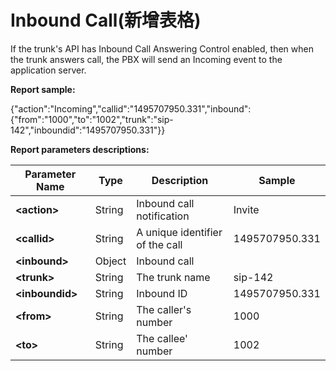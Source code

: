 # Inbound Call\(新增表格\)

If the trunk's API has Inbound Call Answering Control enabled, then when the trunk answers call, the PBX will send an Incoming event to the application server.

**Report sample:**

{"action":"Incoming","callid":"1495707950.331","inbound":{"from":"1000","to":"1002","trunk":"sip-142","inboundid":"1495707950.331"}}

**Report parameters descriptions:**

| **Parameter Name** | **Type** | **Description** | **Sample** |
| --- | --- | --- | --- |
| **&lt;action&gt;** | String | Inbound call notification | Invite |
| **&lt;callid&gt;** | String | A unique identifier of the call | 1495707950.331 |
| **&lt;inbound&gt;** | Object | Inbound call |  |
| **&lt;trunk&gt;** | String | The trunk name | sip-142 |
| **&lt;inboundid&gt;** | String | Inbound ID | 1495707950.331 |
| **&lt;from&gt;** | String | The caller's number | 1000 |
| **&lt;to&gt;** | String | The callee' number | 1002 |



